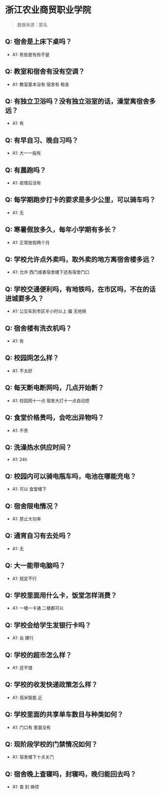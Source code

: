 # 浙江农业商贸职业学院

> 数据来源：匿名

## Q: 宿舍是上床下桌吗？

- A1: 有些是有些不是

## Q: 教室和宿舍有没有空调？

- A1: 教室基本没有 宿舍有 租金

## Q: 有独立卫浴吗？没有独立浴室的话，澡堂离宿舍多远？

- A1: 有

## Q: 有早自习、晚自习吗？

- A1: 大一一般有

## Q: 有晨跑吗？

- A1: 疫情后没有

## Q: 每学期跑步打卡的要求是多少公里，可以骑车吗？

- A1: 无

## Q: 寒暑假放多久，每年小学期有多长？

- A1: 正常放假两个月

## Q: 学校允许点外卖吗，取外卖的地方离宿舍楼多远？

- A1: 允许 西门或者宿舍楼下还有宿舍门口

## Q: 学校交通便利吗，有地铁吗，在市区吗，不在的话进城要多久？

- A1: 公交车到市区半小时以上 偏 无地铁

## Q: 宿舍楼有洗衣机吗？

- A1: 有

## Q: 校园网怎么样？

- A1: 不太好

## Q: 每天断电断网吗，几点开始断？

- A1: 校园网十一点 宿舍大灯十一点自动熄

## Q: 食堂价格贵吗，会吃出异物吗？

- A1: 不贵

## Q: 洗澡热水供应时间？

- A1: 24h

## Q: 校园内可以骑电瓶车吗，电池在哪能充电？

- A1: 可以 食堂楼下

## Q: 宿舍限电情况？

- A1: 禁止大功率

## Q: 通宵自习有去处吗？

- A1: 无

## Q: 大一能带电脑吗？

- A1: 规定不行

## Q: 学校里面用什么卡，饭堂怎样消费？

- A1: 一楼一卡通 二楼都可以

## Q: 学校会给学生发银行卡吗？

- A1: 会 建行

## Q: 学校的超市怎么样？

- A1: 还不错

## Q: 学校的收发快递政策怎么样？

- A1: 佰米智能 近

## Q: 学校里面的共享单车数目与种类如何？

- A1: 门口有 里面没有

## Q: 现阶段学校的门禁情况如何？

- A1: 宿舍楼下十点关门

## Q: 宿舍晚上查寝吗，封寝吗，晚归能回去吗？

- A1: 查 封 麻烦

